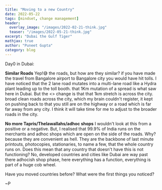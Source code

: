 ```yaml
---
title: "Moving to a new Country"
date: 2022-05-22
tags: [mindset, change management]
header:
  overlay_image: "/images/2022-02-21-think.jpg"
  teaser: "/images/2022-05-21-think.jpg"
excerpt: "Dubai the Gulf Tiger"
mathjax: true
author: "Puneet Gupta"
category: blog
---
```




Day0 in Dubai:

**Similar Roads** Yep!😅 the roads, but how are they similar? if you have made the travel from Bangalore airport to Bangalore city you would have hit tolls. I have noticed that the 2 lane road mutates into a multi-lane road like a Hydra plant leading up to the toll booth. that 1Km mutation of a spread is what saw here in Dubai. But the <> change is that that 1km stretch is across the city. broad clean roads across the city, which my brain couldn't register, it kept on pushing back to that you still are on the highway or a road which is far far away from any city. I think it will take time for me to adjust to the broader roads in the city.

**No more Tapris/Thelawallahs/adhoc shops** I wouldn't look at this from a positive or a negative. But, I realised that 99.9% of India runs on the merchants and adhoc shops which are open on the side of the roads. Why? because they are convenient as hell. They are the backbone of last minute printouts, photocopies, stationaries, to name a few, that the whole country runs on. Does this mean that any country that doesn't have this is not functioning? No, developed countries and cities like Dubai are way past there adhocish shop phase, here everything has a function, everything is part of a huge cob wheel.

Have you moved countries before? What were the first things you noticed?


~P
